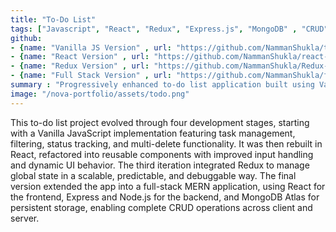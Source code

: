 ```yaml
---
title: "To-Do List"
tags: ["Javascript", "React", "Redux", "Express.js", "MongoDB" , "CRUD"]
github: 
- {name: "Vanilla JS Version" , url: "https://github.com/NammanShukla/todo-list"}
- {name: "React Version" , url: "https://github.com/NammanShukla/react-to-do"}
- {name: "Redux Version" , url: "https://github.com/NammanShukla/Redux-todo"}
- {name: "Full Stack Version" , url: "https://github.com/NammanShukla/fs-todo"}
summary : "Progressively enhanced to-do list application built using Vanilla JS, React, Redux, and finally extended to a full-stack MERN app with full CRUD functionality."
image: "/nova-portfolio/assets/todo.png"
---
```


This to-do list project evolved through four development stages, starting with a Vanilla JavaScript implementation featuring task management, filtering, status tracking, and multi-delete functionality. It was then rebuilt in React, refactored into reusable components with improved input handling and dynamic UI behavior. The third iteration integrated Redux to manage global state in a scalable, predictable, and debuggable way. The final version extended the app into a full-stack MERN application, using React for the frontend, Express and Node.js for the backend, and MongoDB Atlas for persistent storage, enabling complete CRUD operations across client and server.